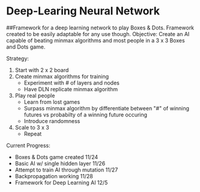# Deep-Learing Neural Network 
##Framework for a deep learning network to play Boxes &amp; Dots. Framework created to be easily adaptable for any use though.
Objective: Create an AI capable of beating minmax algorithms and most people in a 3 x 3 Boxes and Dots game.

Strategy: 
  1) Start with 2 x 2 board
  2) Create minmax algorithms for training 
      - Experiment with # of layers and nodes 
      - Have DLN replicate minmax algorithm
  3) Play real people 
      - Learn from lost games
      - Surpass minmax algorithm by differentiate between
        "#" of winning futures vs probabilty of a winning future occuring 
      - Introduce randomness 
  4) Scale to 3 x 3
      - Repeat
      

Current Progress:
- Boxes & Dots game created                   11/24
- Basic AI w/ single hidden layer             11/26
- Attempt to train AI through mutation        11/27
- Backpropagation working                     11/28
- Framework for Deep Learning AI              12/5
